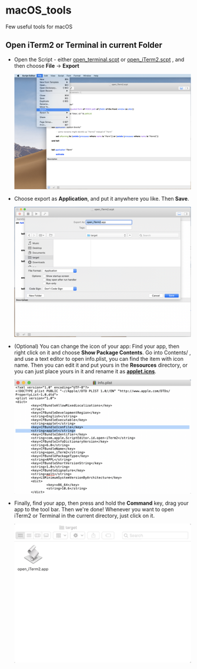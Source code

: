 # macOS_tools
Few useful tools for macOS

## Open iTerm2 or Terminal in current Folder

- Open the Script - either [open_terminal.scpt](open_iterm2_terminal/open_terminal.scpt) or [open_iTerm2.scpt](open_iterm2_terminal/open_iTerm2.scpt) , and then choose **File** -> **Export**

  ![open_script](images/open_iterm2_terminal/open_script.png)

- Choose export as **Application**, and put it anywhere you like. Then **Save**.

  ![export_as_app](images/open_iterm2_terminal/export_as_app.png)

- (Optional) You can change the icon of your app: Find your app, then right click on it and choose **Show Package Contents**. Go into Contents/ , and use a text editor to open info.plist, you can find the item with icon name. Then you can edit it and put yours in the **Resources** directory, or you can just place yours in it and rename it as **[applet.icns](/images/open_iterm2_terminal/appleticns)**.

  ![edit_icon_name](images/open_iterm2_terminal/edit_icon_name.png)

- Finally, find your app, then press and hold the **Command** key, drag your app to the tool bar. Then we're done! Whenever you want to open iTerm2 or Terminal in the current directory, just click on it.

  ![place_on_bar](images/open_iterm2_terminal/place_on_bar.gif)
